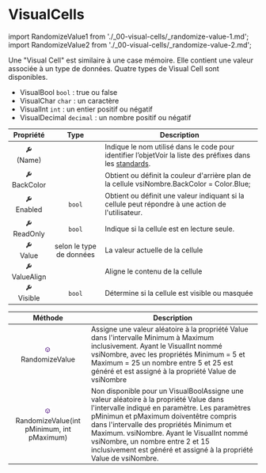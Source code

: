 # VisualCells

import RandomizeValue1 from './_00-visual-cells/_randomize-value-1.md';
import RandomizeValue2 from './_00-visual-cells/_randomize-value-2.md';

Une "Visual Cell" est similaire à une case mémoire. Elle contient une valeur associée à un type de données.
Quatre types de Visual Cell sont disponibles.

- VisualBool `bool` : true ou false
- VisualChar `char` : un caractère
- VisualInt `int` : un entier positif ou négatif
- VisualDecimal `decimal` : un nombre positif ou négatif

| Propriété | Type | Description |
| :-------: | :--: | ----------- |
| ![propriete](../../_00-shared/_propriete.png) <br/> (Name) | | Indique le nom utilisé dans le code pour identifier l’objetVoir la liste des préfixes dans les [standards](https://sites.google.com/site/notionscsharpcem/prefixesetstandards). |
| ![propriete](../../_00-shared/_propriete.png) <br/> BackColor | | Obtient ou définit la couleur d'arrière plan de la cellule  vsiNombre.BackColor = Color.Blue; |
| ![propriete](../../_00-shared/_propriete.png) <br/> Enabled | `bool` | Obtient ou définit une valeur indiquant si la cellule peut répondre à une action de l'utilisateur. |
| ![propriete](../../_00-shared/_propriete.png) <br/> ReadOnly | `bool` | Indique si la cellule est en lecture seule. |
| ![propriete](../../_00-shared/_propriete.png) <br/> Value | selon le type de données | La valeur actuelle de la cellule |
| ![propriete](../../_00-shared/_propriete.png) <br/> ValueAlign | | Aligne le contenu de la cellule |
| ![propriete](../../_00-shared/_propriete.png) <br/> Visible | `bool` | Détermine si la cellule est visible ou masquée |


| Méthode | Description |
| :-----: | ----------- |
| ![méthode](../../_00-shared/_methode.png) <br/> RandomizeValue | Assigne une valeur aléatoire à la propriété Value dans l'intervalle Minimum à Maximum inclusivement. <RandomizeValue1/> Ayant le VisualInt nommé vsiNombre, avec les propriétés Minimum = 5 et Maximum = 25  un nombre entre 5 et 25 est généré et est assigné à la propriété Value de vsiNombre |
| ![méthode](../../_00-shared/_methode.png) <br/> RandomizeValue(int pMinimum, int pMaximum) | Non disponible pour un VisualBoolAssigne une valeur aléatoire à la propriété Value dans l'intervalle indiqué en paramètre. Les paramètres pMinimun et pMaximum doiventêtre compris dans l'intervalle des propriétés Minimum et Maximum. vsiNombre. <RandomizeValue2/> Ayant le VisualInt nommé vsiNombre, un nombre entre 2 et 15 inclusivement est généré et assigné à la propriété Value de vsiNombre. |
